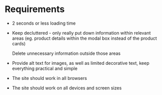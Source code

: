 # Requirements

* 2 seconds or less loading time

* Keep decluttered - only really put down information within relevant areas (eg. product details within the modal box instead of the product cards)

  Delete unnecessary information outside those areas

* Provide alt text for images, as well as limited decorative text, keep everything practical and simple

* The site should work in all browsers

* The site should work on all devices and screen sizes